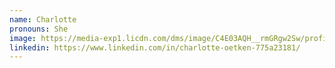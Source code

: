 ```yaml
---
name: Charlotte
pronouns: She
image: https://media-exp1.licdn.com/dms/image/C4E03AQH__rmGRgw2Sw/profile-displayphoto-shrink_800_800/0/1604432434773?e=1673481600&v=beta&t=5Ru5lJwqVaHWy2pCEmlPeN773X3TifunZ1J2qSBPG6E
linkedin: https://www.linkedin.com/in/charlotte-oetken-775a23181/
---
```

